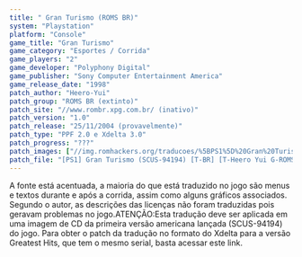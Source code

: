 ```yaml
---
title: " Gran Turismo (ROMS BR)"
system: "Playstation"
platform: "Console"
game_title: "Gran Turismo"
game_category: "Esportes / Corrida"
game_players: "2"
game_developer: "Polyphony Digital"
game_publisher: "Sony Computer Entertainment America"
game_release_date: "1998"
patch_author: "Heero-Yui"
patch_group: "ROMS BR (extinto)"
patch_site: "//www.rombr.xpg.com.br/ (inativo)"
patch_version: "1.0"
patch_release: "25/11/2004 (provavelmente)"
patch_type: "PPF 2.0 e Xdelta 3.0"
patch_progress: "???"
patch_images: ["//img.romhackers.org/traducoes/%5BPS1%5D%20Gran%20Turismo%20-%20ROMS%20BR%20-%201.jpg","//img.romhackers.org/traducoes/%5BPS1%5D%20Gran%20Turismo%20-%20ROMS%20BR%20-%202.png","//img.romhackers.org/traducoes/%5BPS1%5D%20Gran%20Turismo%20-%20ROMS%20BR%20-%203.png"]
patch_file: "[PS1] Gran Turismo (SCUS-94194) [T-BR] [T-Heero Yui G-ROMS BR] [V-1.0 A-2004].zip"
---
```

A fonte está acentuada, a maioria do que está traduzido no jogo são menus e textos durante e após a corrida, assim como alguns gráficos associados. Segundo o autor, as descrições das licenças não foram traduzidas pois geravam problemas no jogo.ATENÇÃO:Esta tradução deve ser aplicada em uma imagem de CD da primeira versão americana lançada (SCUS-94194) do jogo. Para obter o patch da tradução no formato do Xdelta para a versão Greatest Hits, que tem o mesmo serial, basta acessar este link.